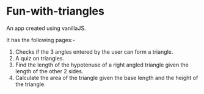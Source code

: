 # Fun-with-triangles
An app created using vanillaJS.

It has the following pages:-
1. Checks if the 3 angles entered by the user can form a triangle.
2. A quiz on triangles.
3. Find the length of the hypotenuse of a right angled triangle given the length of the other 2 sides.
4. Calculate the area of the triangle given the base length and the height of the triangle.
